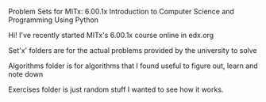 Problem Sets for MITx: 6.00.1x Introduction to Computer Science and Programming Using Python

Hi! I've recently started MITx's 6.00.1x course online in edx.org

Set'x' folders are for the actual problems provided by the university to solve

Algorithms folder is for algorithms that I found useful to figure out, learn and note down

Exercises folder is just random stuff I wanted to see how it works.